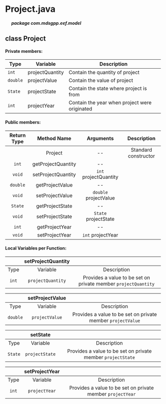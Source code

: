 # Project.java

##### &nbsp;&nbsp;&nbsp;&nbsp;&nbsp;&nbsp;package com.mdsgpp.eef.model

## class Project

#### Private members:

| Type     | Variable      | Description|
|----------|---------------|------------|
| `int`    | projectQuantity |Contain the quantity of project|
| `double` | projectValue  |Contain the value of project|
| `State`  | projectState  |Contain the state where project is from|
| `int`    | projectYear   |Contain the year when project were originated|

#### Public members:

| Return Type |    Method Name   |       Arguments       |      Description     |
|:-----------:|:----------------:|:---------------------:|:--------------------:|
|             |      Project     |           --          | Standard constructor |
|    `int`    | getProjectQuantity |           --          |                      |
|    `void`   | setProjectQuantity |  `int` projectQuantity  |                      |
|   `double`  |  getProjectValue |           --          |                      |
|    `void`   |  setProjectValue | `double` projectValue |                      |
|   `State`   |  getProjectState |           --          |                      |
|    `void`   |  setProjectState |  `State` projectState |                      |
|    `int`    |  getProjectYear  |           --          |                      |
|    `void`   |  setProjectYear  |   `int` projectYear   |                      |


#### Local Variables per Function:

|       | setProjectQuantity |                                                              |
|:-----:|:----------------:|:------------------------------------------------------------:|
|  Type |     Variable     |                          Description                         |
| `int` |  `projectQuantity` | Provides a value to be set on private member `projectQuantity` |

|          | setProjectValue |                                                             |
|:--------:|:---------------:|:-----------------------------------------------------------:|
|   Type   |     Variable    |                         Description                         |
| `double` |  `projectValue` | Provides a value to be set on private member `projectValue` |

|         |    setState    |                                                             |
|:-------:|:--------------:|:-----------------------------------------------------------:|
|   Type  |    Variable    |                         Description                         |
| `State` | `projectState` | Provides a value to be set on private member `projectState` |

|       | setProjectYear |                                                            |
|:-----:|:--------------:|:----------------------------------------------------------:|
|  Type |    Variable    |                         Description                        |
| `int` |  `projectYear` | Provides a value to be set on private member `projectYear` |
